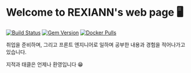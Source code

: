 # Welcome to REXIANN's web page 🖥

[![Build Status](https://travis-ci.org/sylhare/Type-on-Strap.svg?branch=master)](https://travis-ci.org/sylhare/Type-on-Strap)
[![Gem Version](https://badge.fury.io/rb/type-on-strap.svg)](https://badge.fury.io/rb/type-on-strap)
[![Docker Pulls](https://img.shields.io/docker/pulls/sylhare/type-on-strap)](https://hub.docker.com/r/sylhare/type-on-strap)

취업을 준비하며, 그리고 프론트 엔지니어로 일하며 공부한 내용과 경험을 적어나가고 있습니다.

지적과 태클은 언제나 환영입니다 😁
